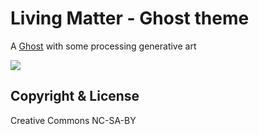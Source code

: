 # Living Matter - Ghost theme

A [Ghost](http://github.com/tryghost/ghost/) with some processing generative art

![](https://www.evernote.com/shard/s4/sh/d4352d39-d4d9-4ed3-b88b-3d709aa38ae2/e826f22fde2496bac2699b625316de29/deep/0/living-matter.png)


## Copyright & License

Creative Commons NC-SA-BY
